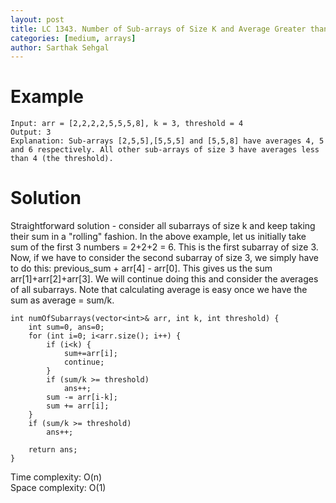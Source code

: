 ```yaml
---
layout: post
title: LC 1343. Number of Sub-arrays of Size K and Average Greater than or Equal to Threshold
categories: [medium, arrays]
author: Sarthak Sehgal
---
```


# Example
```
Input: arr = [2,2,2,2,5,5,5,8], k = 3, threshold = 4
Output: 3
Explanation: Sub-arrays [2,5,5],[5,5,5] and [5,5,8] have averages 4, 5 and 6 respectively. All other sub-arrays of size 3 have averages less than 4 (the threshold).
```

# Solution
Straightforward solution - consider all subarrays of size k and keep taking their sum in a "rolling" fashion. In the above example, let us initially take sum of the first 3 numbers = 2+2+2 = 6. This is the first subarray of size 3. Now, if we have to consider the second subarray of size 3, we simply have to do this: previous_sum + arr[4] - arr[0]. This gives us the sum arr[1]+arr[2]+arr[3]. We will continue doing this and consider the averages of all subarrays. Note that calculating average is easy once we have the sum as average = sum/k.

```
int numOfSubarrays(vector<int>& arr, int k, int threshold) {
    int sum=0, ans=0;
    for (int i=0; i<arr.size(); i++) {
        if (i<k) {
            sum+=arr[i];
            continue;
        }
        if (sum/k >= threshold)
            ans++;
        sum -= arr[i-k];
        sum += arr[i];
    }
    if (sum/k >= threshold)
        ans++;

    return ans;
}
```

Time complexity: O(n)  
Space complexity: O(1)